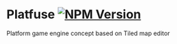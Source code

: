 # Platfuse **[![NPM Version](https://img.shields.io/npm/v/platfuse.svg?style=flat)](https://www.npmjs.org/package/platfuse)**
Platform game engine concept based on Tiled map editor
